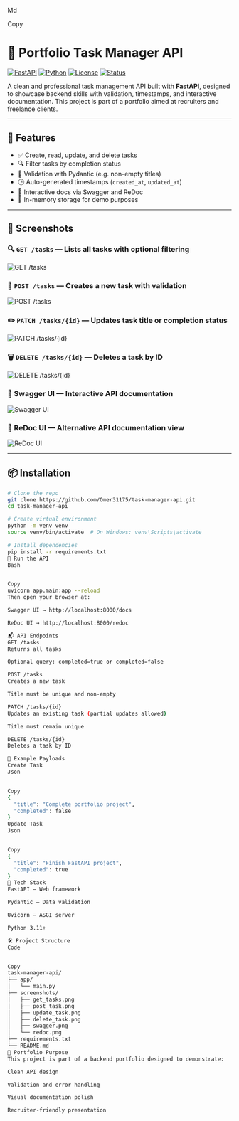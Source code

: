 Md


Copy
# 🧠 Portfolio Task Manager API

[![FastAPI](https://img.shields.io/badge/FastAPI-0.110.0-009688?logo=fastapi)](https://fastapi.tiangolo.com/)
[![Python](https://img.shields.io/badge/Python-3.11+-3776AB?logo=python&logoColor=white)](https://www.python.org/)
[![License](https://img.shields.io/badge/License-MIT-yellow.svg)](LICENSE)
[![Status](https://img.shields.io/badge/Status-Demo%20Ready-brightgreen)](https://github.com/Omer31175/task-manager-api)

A clean and professional task management API built with **FastAPI**, designed to showcase backend skills with validation, timestamps, and interactive documentation. This project is part of a portfolio aimed at recruiters and freelance clients.

---

## 🚀 Features

- ✅ Create, read, update, and delete tasks  
- 🔍 Filter tasks by completion status  
- 🧠 Validation with Pydantic (e.g. non-empty titles)  
- 🕒 Auto-generated timestamps (`created_at`, `updated_at`)  
- 📄 Interactive docs via Swagger and ReDoc  
- 🧪 In-memory storage for demo purposes  

---

## 📸 Screenshots

### 🔍 `GET /tasks` — Lists all tasks with optional filtering  
![GET /tasks](screenshots/get_tasks.png)

### 📝 `POST /tasks` — Creates a new task with validation  
![POST /tasks](screenshots/post_task.png)

### ✏️ `PATCH /tasks/{id}` — Updates task title or completion status  
![PATCH /tasks/{id}](screenshots/update_task.png)

### 🗑️ `DELETE /tasks/{id}` — Deletes a task by ID  
![DELETE /tasks/{id}](screenshots/delete_task.png)

### 📘 Swagger UI — Interactive API documentation  
![Swagger UI](screenshots/swagger.png)

### 📗 ReDoc UI — Alternative API documentation view  
![ReDoc UI](screenshots/redoc.png)

---

## 📦 Installation

```bash
# Clone the repo
git clone https://github.com/Omer31175/task-manager-api.git
cd task-manager-api

# Create virtual environment
python -m venv venv
source venv/bin/activate  # On Windows: venv\Scripts\activate

# Install dependencies
pip install -r requirements.txt
🧪 Run the API
Bash


Copy
uvicorn app.main:app --reload
Then open your browser at:

Swagger UI → http://localhost:8000/docs

ReDoc UI → http://localhost:8000/redoc

📬 API Endpoints
GET /tasks
Returns all tasks

Optional query: completed=true or completed=false

POST /tasks
Creates a new task

Title must be unique and non-empty

PATCH /tasks/{id}
Updates an existing task (partial updates allowed)

Title must remain unique

DELETE /tasks/{id}
Deletes a task by ID

📘 Example Payloads
Create Task
Json


Copy
{
  "title": "Complete portfolio project",
  "completed": false
}
Update Task
Json


Copy
{
  "title": "Finish FastAPI project",
  "completed": true
}
🧠 Tech Stack
FastAPI – Web framework

Pydantic – Data validation

Uvicorn – ASGI server

Python 3.11+

🛠️ Project Structure
Code


Copy
task-manager-api/
├── app/
│   └── main.py
├── screenshots/
│   ├── get_tasks.png
│   ├── post_task.png
│   ├── update_task.png
│   ├── delete_task.png
│   ├── swagger.png
│   └── redoc.png
├── requirements.txt
└── README.md
💼 Portfolio Purpose
This project is part of a backend portfolio designed to demonstrate:

Clean API design

Validation and error handling

Visual documentation polish

Recruiter-friendly presentation
